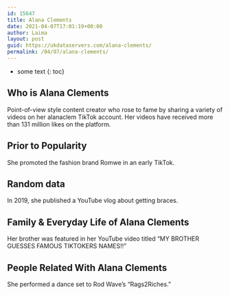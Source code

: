 ```yaml
---
id: 15647
title: Alana Clements
date: 2021-04-07T17:01:19+00:00
author: Laima
layout: post
guid: https://ukdataservers.com/alana-clements/
permalink: /04/07/alana-clements/
---
```


* some text
{: toc}


## Who is Alana Clements
                  
                  
                  
Point-of-view style content creator who rose to fame by sharing a variety of videos on her alanaclem TikTok account. Her videos have received more than 131 million likes on the platform. 
                  
              
            
              
            
                
                
                
## Prior to Popularity
                  
                  
                  
She promoted the fashion brand Romwe in an early TikTok. 
                  
              
            
              
            
                
                
                
## Random data
                  
                  
                  
In 2019, she published a YouTube vlog about getting braces. 
                  
              
            
              
            
                
                
                
## Family & Everyday Life of Alana Clements
                  
                  
                  
Her brother was featured in her YouTube video titled &#8220;MY BROTHER GUESSES FAMOUS TIKTOKERS NAMES!!&#8221;
                  
              
            
              
            
                
                
                
## People Related With Alana Clements
                  
                  
                  
She performed a dance set to Rod Wave&#8217;s &#8220;Rags2Riches.&#8221;
                  
              
            
              
            
                
              
            
              
              
            
            
              
            
          
          
          